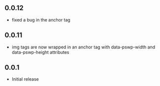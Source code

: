## 0.0.12
- fixed a bug in the anchor tag

## 0.0.11
- img tags are now wrapped in an anchor tag with data-pswp-width and data-pswp-height attributes

## 0.0.1
- Initial release